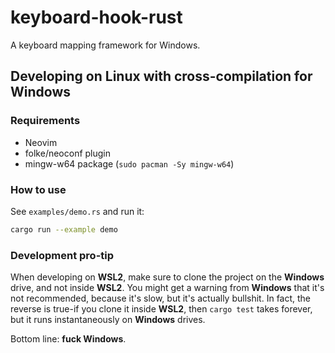 # keyboard-hook-rust

A keyboard mapping framework for Windows.


## Developing on Linux with cross-compilation for Windows

### Requirements
 * Neovim
 * folke/neoconf plugin
 * mingw-w64 package (`sudo pacman -Sy mingw-w64`)


### How to use
See `examples/demo.rs` and run it:
  ```bash
  cargo run --example demo
  ```

### Development pro-tip
When developing on **WSL2**, make sure to clone the project on the **Windows**
drive, and not inside **WSL2**. You might get a warning from **Windows** that
it's not recommended, because it's slow, but it's actually bullshit. In fact,
the reverse is true-if you clone it inside **WSL2**, then `cargo test` takes
forever, but it runs instantaneously on **Windows** drives.

Bottom line: **fuck Windows**.

